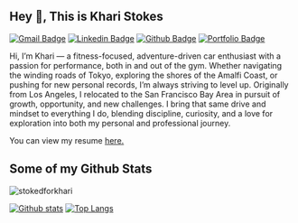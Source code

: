 ## Hey 👋, This is Khari Stokes
[![Gmail Badge](https://img.shields.io/badge/-kharistokes9494@gmail.com-c14438?style=flat&logo=Gmail&logoColor=white&link=mailto:kharistokes9494@gmail.com)](mailto:kharistokes9494@gmail.com) 
[![Linkedin Badge](https://img.shields.io/badge/-kharistokes9494-0072b1?style=flat&logo=Linkedin&logoColor=white&link=https://www.linkedin.com/in/kharistokes9494/)](https://www.linkedin.com/in/kharistokes9494/) [![Github Badge](https://img.shields.io/badge/-stokedforkhari-grey?style=flat&logo=github&logoColor=white&link=https://github.com/stokedforkhari/)](https://www.github.com/stokedforkhari/) [![Portfolio Badge](https://img.shields.io/badge/portfolio-web-blue?style=flat&link=https://github.com/stokedforkhari/Data_Projects_Portfolio/)](https://github.com/stokedforkhari/Data_Projects_Portfolio/) <p align='left'>Hi, I’m Khari — a fitness-focused, adventure-driven car enthusiast with a passion for performance, both in and out of the gym. Whether navigating the winding roads of Tokyo, exploring the shores of the Amalfi Coast, or pushing for new personal records, I’m always striving to level up. Originally from Los Angeles, I relocated to the San Francisco Bay Area in pursuit of growth, opportunity, and new challenges. I bring that same drive and mindset to everything I do, blending discipline, curiosity, and a love for exploration into both my personal and professional journey.</p><p align='left'> You can view my resume <a href='https://docs.google.com/document/d/1BP4MMD24zWZg6W79xLGvLIsEJS2OGZO4UejcjlU3EoI/edit?usp=sharing ' target=_blank><u>here</u>.</a></p>
## Some of my Github Stats
<p align=left> <img src=https://komarev.com/ghpvc/?username=stokedforkhari alt=stokedforkhari /> </p>

[![Github stats](https://github-readme-stats.vercel.app/api?username=stokedforkhari&show_icons=true&include_all_commits=true)](https://github.com/stokedforkhari/github-readme-stats)
[![Top Langs](https://github-readme-stats.vercel.app/api/top-langs/?username=stokedforkhari&layout=compact)](https://github.com/stokedforkhari/github-readme-stats)
